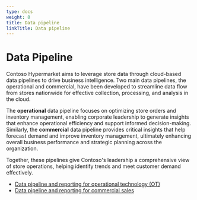 ```yaml
---
type: docs
weight: 8
title: Data pipeline
linkTitle: Data pipeline
---
```


# Data Pipeline

Contoso Hypermarket aims to leverage store data through cloud-based data pipelines to drive business intelligence. Two main data pipelines, the operational and commercial, have been developed to streamline data flow from stores nationwide for effective collection, processing, and analysis in the cloud.

The **operational** data pipeline focuses on optimizing store orders and inventory management, enabling corporate leadership to generate insights that enhance operational efficiency and support informed decision-making. Similarly, the **commercial** data pipeline provides critical insights that help forecast demand and improve inventory management, ultimately enhancing overall business performance and strategic planning across the organization.

Together, these pipelines give Contoso's leadership a comprehensive view of store operations, helping identify trends and meet customer demand effectively.

- [Data pipeline and reporting for operational technology (OT)](operational/_index.md)
- [Data pipeline and reporting for commercial sales](commercial/_index.md)
